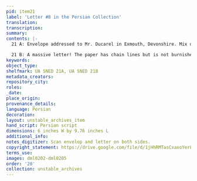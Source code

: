 ```yaml
---
pid: item21
label: 'Letter #8 in the Persian Collection'
translation:
transcription:
summary:
contents: |-
  21 A: Envelope addressed to Mr. Ducarel in Exmouth, Devonshire. Mix of Persian and English script. The seal is that of ‘Alim Beg

  21 B: A massive letter! The paper has chain lines but is not burnished or flecked at all. The letter is written by Sharaf un-Nissa’s brother ‘Alim Beg and mentions another brother, Daim Beg. The letter spells out in very dire terms the financial straits of the family and makes clear that the family has holdings in Purnea, as well as links across the region. It also mentions John Shore. Note that the paper is not burnished AT ALL, perhaps a signifier of the urgency of the family’s financial straits.
keywords:
object_type:
shelfmark: UA SNED 21A, UA SNED 21B
metadata_creators:
repository_city:
roles:
_date:
place_origin:
provenance_details:
language: Persian
decoration:
layout: unstable_archives_item
hand_script: Persian script
dimensions: 6 inches W by 9.76 inches L
additional_info:
notes_digitizer: Scan envelop and letter on both sides.
copyright_statement: https://drive.google.com/file/d/1jHhRMTasCxavoYer89Wn8_Xn65nL0sW0/view?usp=sharing
terms_use:
images: dml0202-dml0205
order: '20'
collection: unstable_archives
---
```

